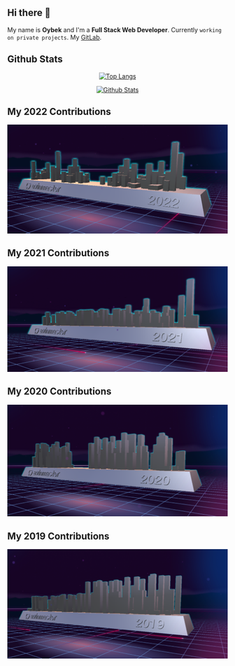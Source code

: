 ## Hi there 👋
My name is **Oybek** and I'm a **Full Stack Web Developer**. Currently `working on private projects`. My [GitLab](https://gitlab.com/avinmaster).

## Github Stats
<p align="center">
  <a href="#"><img src="https://github-readme-stats.vercel.app/api/top-langs/?username=avinmaster&layout=compact&theme=transparent" alt="Top Langs"></a>
</p>
<p align="center">
  <a href="#"><img src="https://github-readme-stats.vercel.app/api?username=avinmaster&show_icons=true&theme=transparent&line_height=20" alt="Github Stats"></a>
</p>

## My 2022 Contributions
<a href="https://skyline.github.com/avinmaster/2021" target="_blank"><img src="https://github.com/avinmaster/avinmaster/blob/main/2022.png?raw=true" alt="My skyline"></a>

## My 2021 Contributions
<a href="https://skyline.github.com/avinmaster/2021" target="_blank"><img src="https://github.com/avinmaster/avinmaster/blob/main/2021.png?raw=true" alt="My skyline"></a>

## My 2020 Contributions
<a href="https://skyline.github.com/avinmaster/2021" target="_blank"><img src="https://github.com/avinmaster/avinmaster/blob/main/2020.png?raw=true" alt="My skyline"></a>

## My 2019 Contributions
<a href="https://skyline.github.com/avinmaster/2021" target="_blank"><img src="https://github.com/avinmaster/avinmaster/blob/main/2019.png?raw=true" alt="My skyline"></a>